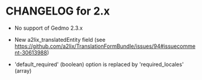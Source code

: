 CHANGELOG for 2.x
=================

- No support of Gedmo 2.3.x

- New a2lix_translatedEntity field (see https://github.com/a2lix/TranslationFormBundle/issues/94#issuecomment-30613988)

- 'default_required' (boolean) option is replaced by 'required_locales' (array)